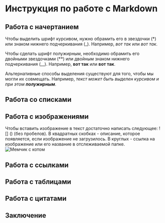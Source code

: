 # Инструкция по работе с Markdown

## Работа с начертанием
Чтобы выделить шрифт курсивом, нужно обрамить его в звездочки (*) или знаком нижнего подчеркивания (_). Например, *вот так* или _вот так_.

Чтобы сделать шрифт полужирным, необходимо обрамить его двойными звездочками (**) или двойным знаком нижнего подчеркивания (__). Например, **вот так** или __вот так__.

Альтернативные способы выделения существуют для того, чтобы мы могли их совмещать. Например, _текст может быть выделен курсивом и при этом **полужирным**_.

## Работа со списками

## Работа с изображениями

Чтобы вставить изображение в текст достаточно написать следующее: ! [] () (без пробелов). В квадратных скобках - описание, которое появляется, если изображение не загрузилось. В круглых - ссылка на изображение или его название в отслеживаемой папке.
![Мемчик с котом](cat.jpg)
## Работа с ссылками

## Работа с таблицами

## Работа с цитатами

## Заключение